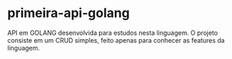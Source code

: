 # primeira-api-golang
API em GOLANG desenvolvida para estudos nesta linguagem. O projeto consiste em um CRUD simples, feito apenas para conhecer as features da linguagem.
